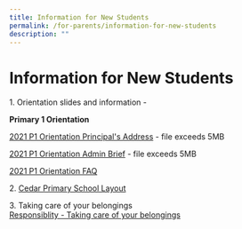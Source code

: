 ```yaml
---
title: Information for New Students
permalink: /for-parents/information-for-new-students
description: ""
---
```

# **Information for New Students**

1\. Orientation slides and information -  
  

**Primary 1 Orientation** 

[2021 P1 Orientation Principal's Address](https://cedarpri-moe-edu-sg-admin.cwp.sg/qql/slot/u536/Parents/2021/1.%202021%20P1%20Orientation%20Principal's%20Address.pdf)  - file exceeds 5MB

[2021 P1 Orientation Admin Brief](https://cedarpri-moe-edu-sg-admin.cwp.sg/qql/slot/u536/Parents/2021/2.%202021%20P1%20Orientation%20Admin%20Brief.pdf)  - file exceeds 5MB

[2021 P1 Orientation FAQ](/files/2021%20P1%20Orientation%20FAQ.pdf)

  
  
2. [Cedar Primary School Layout](https://cedarpri-moe-edu-sg-admin.cwp-stg.sg/qql/slot/u536/Cedar%20Pri%202019/For%20Parents/Information%20for%20New%20Students/Cedar%20Primary%20School%20Layout%20(2019).pdf)  
  
  
3\. Taking care of your belongings  
[Responsiblity - Taking care of your belongings](https://cedarpri-moe-edu-sg-admin.cwp-stg.sg/qql/slot/u536/Cedar%20Pri%202019/For%20Parents/Information%20for%20New%20Students/Responsiblity%20-%20Taking%20care%20of%20your%20belongings.pdf)